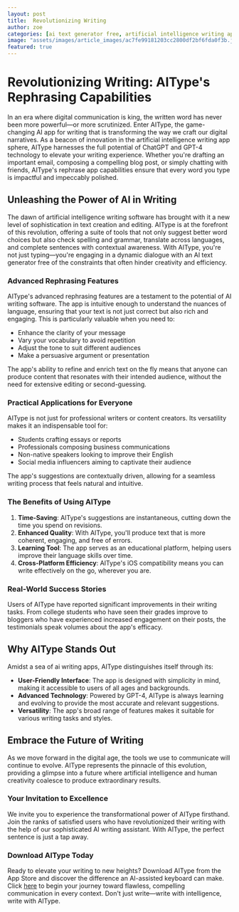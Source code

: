 ```yaml
---
layout: post
title:  Revolutionizing Writing
author: zoe
categories: [ai text generator free, artificial intelligence writing app, rephrase app, ai writing software, artificial intelligence writing software, ai writing app, ai app for writing]
image: "assets/images/article_images/ac7fe99181203cc2800df2bf6fda0f3b.jpg"
featured: true
---
```


# Revolutionizing Writing: AIType's Rephrasing Capabilities

In an era where digital communication is king, the written word has never been more powerful—or more scrutinized. Enter AIType, the game-changing AI app for writing that is transforming the way we craft our digital narratives. As a beacon of innovation in the artificial intelligence writing app sphere, AIType harnesses the full potential of ChatGPT and GPT-4 technology to elevate your writing experience. Whether you're drafting an important email, composing a compelling blog post, or simply chatting with friends, AIType's rephrase app capabilities ensure that every word you type is impactful and impeccably polished.

## Unleashing the Power of AI in Writing

The dawn of artificial intelligence writing software has brought with it a new level of sophistication in text creation and editing. AIType is at the forefront of this revolution, offering a suite of tools that not only suggest better word choices but also check spelling and grammar, translate across languages, and complete sentences with contextual awareness. With AIType, you're not just typing—you're engaging in a dynamic dialogue with an AI text generator free of the constraints that often hinder creativity and efficiency.

### Advanced Rephrasing Features

AIType's advanced rephrasing features are a testament to the potential of AI writing software. The app is intuitive enough to understand the nuances of language, ensuring that your text is not just correct but also rich and engaging. This is particularly valuable when you need to:

- Enhance the clarity of your message
- Vary your vocabulary to avoid repetition
- Adjust the tone to suit different audiences
- Make a persuasive argument or presentation

The app's ability to refine and enrich text on the fly means that anyone can produce content that resonates with their intended audience, without the need for extensive editing or second-guessing.

### Practical Applications for Everyone

AIType is not just for professional writers or content creators. Its versatility makes it an indispensable tool for:

- Students crafting essays or reports
- Professionals composing business communications
- Non-native speakers looking to improve their English
- Social media influencers aiming to captivate their audience

The app's suggestions are contextually driven, allowing for a seamless writing process that feels natural and intuitive.

### The Benefits of Using AIType

1. **Time-Saving**: AIType's suggestions are instantaneous, cutting down the time you spend on revisions.
2. **Enhanced Quality**: With AIType, you'll produce text that is more coherent, engaging, and free of errors.
3. **Learning Tool**: The app serves as an educational platform, helping users improve their language skills over time.
4. **Cross-Platform Efficiency**: AIType's iOS compatibility means you can write effectively on the go, wherever you are.

### Real-World Success Stories

Users of AIType have reported significant improvements in their writing tasks. From college students who have seen their grades improve to bloggers who have experienced increased engagement on their posts, the testimonials speak volumes about the app's efficacy.

## Why AIType Stands Out

Amidst a sea of ai writing apps, AIType distinguishes itself through its:

- **User-Friendly Interface**: The app is designed with simplicity in mind, making it accessible to users of all ages and backgrounds.
- **Advanced Technology**: Powered by GPT-4, AIType is always learning and evolving to provide the most accurate and relevant suggestions.
- **Versatility**: The app's broad range of features makes it suitable for various writing tasks and styles.

## Embrace the Future of Writing

As we move forward in the digital age, the tools we use to communicate will continue to evolve. AIType represents the pinnacle of this evolution, providing a glimpse into a future where artificial intelligence and human creativity coalesce to produce extraordinary results.

### Your Invitation to Excellence

We invite you to experience the transformational power of AIType firsthand. Join the ranks of satisfied users who have revolutionized their writing with the help of our sophisticated AI writing assistant. With AIType, the perfect sentence is just a tap away.

### Download AIType Today

Ready to elevate your writing to new heights? Download AIType from the App Store and discover the difference an AI-assisted keyboard can make. Click [here](https://apps.apple.com/us/app/aitype-grammar-check-keyboard/id6469163944) to begin your journey toward flawless, compelling communication in every context. Don't just write—write with intelligence, write with AIType.